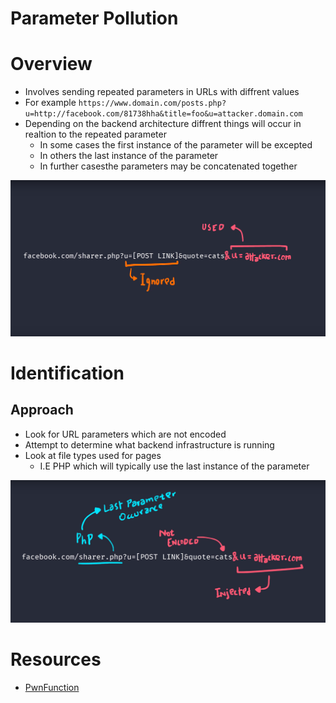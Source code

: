 # Parameter Pollution

# Overview

+ Involves sending repeated parameters in URLs with diffrent values
+ For example `https://www.domain.com/posts.php?u=http://facebook.com/81738hha&title=foo&u=attacker.domain.com` 
+ Depending on the backend architecture diffrent things will occur in realtion to the repeated parameter
	+ In some cases the first instance of the parameter will be excepted
	+ In others the last instance of the parameter
	+ In further casesthe parameters may be concatenated together 

![URL Handling PHP](./images/url_handling.png)

# Identification

## Approach

+ Look for URL parameters which are not encoded
+ Attempt to determine what backend infrastructure is running
+ Look at file types used for pages
	+ I.E PHP which will typically use the last instance of the parameter

![Polutable URL Diagram](./images/pollutable_url.png)


# Resources

+ [PwnFunction](https://www.youtube.com/watch?v=QVZBl8yxVX0)